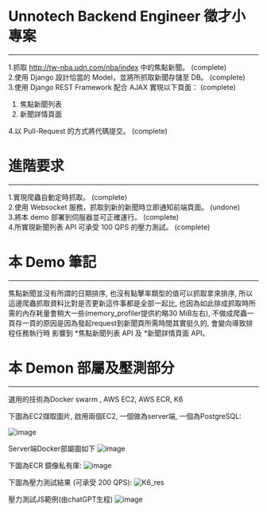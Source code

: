 ﻿# Unnotech Backend Engineer 徵才小專案
---
1.抓取 http://tw-nba.udn.com/nba/index 中的焦點新聞。  (complete)  
2.使用 Django 設計恰當的 Model，並將所抓取新聞存儲至 DB。  (complete)  
3.使用 Django REST Framework 配合 AJAX 實現以下頁面：  (complete)  
<ol>
  <li>    焦點新聞列表 </li>
  <li>    新聞詳情頁面 </li>
</ol>  
    
4.以 Pull-Request 的方式將代碼提交。  (complete)  

# 進階要求
---
1.實現爬蟲自動定時抓取。  (complete)  
2.使用 Websocket 服務，抓取到新的新聞時立即通知前端頁面。 (undone)  
3.將本 demo 部署到伺服器並可正確運行。  (complete)  
4.所實現新聞列表 API 可承受 100 QPS 的壓力測試。  (complete)  


# 本 Demo 筆記
---
焦點新聞並沒有所謂的日期排序, 也沒有點擊率類型的值可以抓取拿來排序, 所以這邊爬蟲抓取資料比對是否更新這件事都是全部一起比, 也因為如此排成抓取時所需的內存耗量會稍大一些(memory_profiler提供約略30 MiB左右), 不做成爬蟲一頁存一頁的原因是因為發起request到新聞頁所需時間其實挺久的, 會變向導致排程任務執行時 影響到 *焦點新聞列表 API 及 *新聞詳情頁面 API。


# 本 Demon 部屬及壓測部分
---
選用的技術為Docker swarm , AWS EC2, AWS ECR, K6

下圖為EC2擷取圖片, 啟用兩個EC2, 一個做為server端, 一個為PostgreSQL:

![image](https://github.com/YuChen-Allen0325/Unnotech_backend_django/assets/94295939/b4e0dd24-c7c0-4871-b825-8a2f32cffe1b)

Server端Docker部屬圖如下
![image](https://github.com/YuChen-Allen0325/Unnotech_backend_django/assets/94295939/c49e0ca6-e629-4281-ab61-9aec9337535e)




下圖為ECR 鏡像私有庫:
![image](https://github.com/YuChen-Allen0325/Unnotech_backend_django/assets/94295939/bdf3f61c-a034-4cbc-b72c-0584bc8247c3)




下圖為壓力測試結果 (可承受 200 QPS):
![K6_res](https://github.com/YuChen-Allen0325/Unnotech_backend_django/assets/94295939/63cc61d9-7182-45a1-b560-31f8c61f7639)

壓力測試JS範例(由chatGPT生程)
![image](https://github.com/YuChen-Allen0325/Unnotech_backend_django/assets/94295939/b9d4deeb-d1a8-498a-965a-23860221e137)





